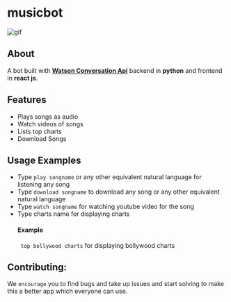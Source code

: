 # musicbot

![gif](https://github.com/afreen23/songbot/blob/master/readme_assets/hubb.gif)

## About
A bot built with **[Watson Conversation Api](https://www.ibm.com/watson/developercloud/conversation/api/v1/?cm_mc_uid=24808535902515066792134&cm_mc_sid_50200000=1512714807)** backend in **python** and frontend in **react js**.

## Features

* Plays songs as audio
* Watch videos of songs 
* Lists top charts 
* Download Songs 

## Usage Examples

* Type ```play songname``` or any other equivalent natural language for listening any song
* Type  ```download songname```  to download any song or any other equivalent natural language 
* Type ```watch songname``` for watching youtube video for the song
* Type charts name for displaying charts 
  #### Example
  ``` top bollywood charts``` for displaying bollywood charts

## Contributing:
We `encourage` you to find bugs and take up issues and start solving to make this a better app which everyone can use.
